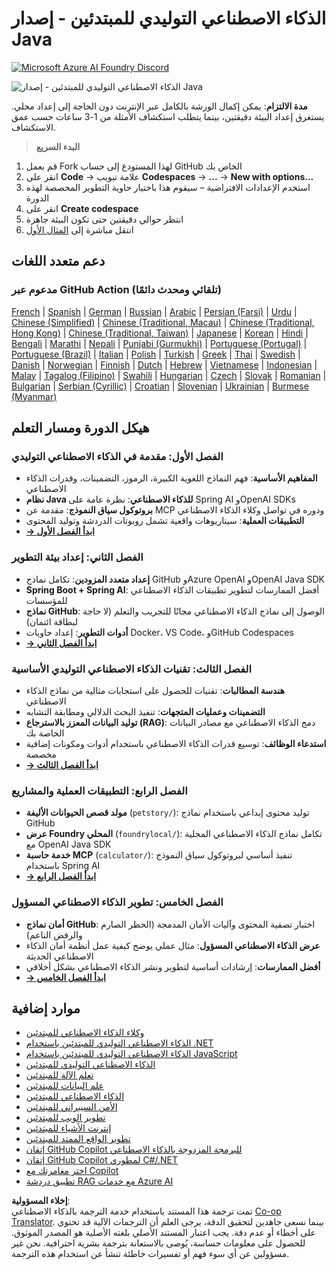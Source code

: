 <!--
CO_OP_TRANSLATOR_METADATA:
{
  "original_hash": "63b6426b88f6f56398ca3f1fbfc30889",
  "translation_date": "2025-07-29T14:23:10+00:00",
  "source_file": "README.md",
  "language_code": "ar"
}
-->
# الذكاء الاصطناعي التوليدي للمبتدئين - إصدار Java
[![Microsoft Azure AI Foundry Discord](https://dcbadge.limes.pink/api/server/ByRwuEEgH4)](https://discord.com/invite/ByRwuEEgH4)

![الذكاء الاصطناعي التوليدي للمبتدئين - إصدار Java](../../translated_images/beg-genai-series.8b48be9951cc574c25f8a3accba949bfd03c2f008e2c613283a1b47316fbee68.ar.png)

**مدة الالتزام**: يمكن إكمال الورشة بالكامل عبر الإنترنت دون الحاجة إلى إعداد محلي. يستغرق إعداد البيئة دقيقتين، بينما يتطلب استكشاف الأمثلة من 1-3 ساعات حسب عمق الاستكشاف.

> **البدء السريع**

1. قم بعمل Fork لهذا المستودع إلى حساب GitHub الخاص بك  
2. انقر على **Code** → علامة تبويب **Codespaces** → **...** → **New with options...**  
3. استخدم الإعدادات الافتراضية – سيقوم هذا باختيار حاوية التطوير المخصصة لهذه الدورة  
4. انقر على **Create codespace**  
5. انتظر حوالي دقيقتين حتى تكون البيئة جاهزة  
6. انتقل مباشرة إلى [المثال الأول](./02-SetupDevEnvironment/README.md#step-2-create-a-github-personal-access-token)  

## دعم متعدد اللغات

### مدعوم عبر GitHub Action (تلقائي ومحدث دائمًا)

[French](../fr/README.md) | [Spanish](../es/README.md) | [German](../de/README.md) | [Russian](../ru/README.md) | [Arabic](./README.md) | [Persian (Farsi)](../fa/README.md) | [Urdu](../ur/README.md) | [Chinese (Simplified)](../zh/README.md) | [Chinese (Traditional, Macau)](../mo/README.md) | [Chinese (Traditional, Hong Kong)](../hk/README.md) | [Chinese (Traditional, Taiwan)](../tw/README.md) | [Japanese](../ja/README.md) | [Korean](../ko/README.md) | [Hindi](../hi/README.md) | [Bengali](../bn/README.md) | [Marathi](../mr/README.md) | [Nepali](../ne/README.md) | [Punjabi (Gurmukhi)](../pa/README.md) | [Portuguese (Portugal)](../pt/README.md) | [Portuguese (Brazil)](../br/README.md) | [Italian](../it/README.md) | [Polish](../pl/README.md) | [Turkish](../tr/README.md) | [Greek](../el/README.md) | [Thai](../th/README.md) | [Swedish](../sv/README.md) | [Danish](../da/README.md) | [Norwegian](../no/README.md) | [Finnish](../fi/README.md) | [Dutch](../nl/README.md) | [Hebrew](../he/README.md) | [Vietnamese](../vi/README.md) | [Indonesian](../id/README.md) | [Malay](../ms/README.md) | [Tagalog (Filipino)](../tl/README.md) | [Swahili](../sw/README.md) | [Hungarian](../hu/README.md) | [Czech](../cs/README.md) | [Slovak](../sk/README.md) | [Romanian](../ro/README.md) | [Bulgarian](../bg/README.md) | [Serbian (Cyrillic)](../sr/README.md) | [Croatian](../hr/README.md) | [Slovenian](../sl/README.md) | [Ukrainian](../uk/README.md) | [Burmese (Myanmar)](../my/README.md)

## هيكل الدورة ومسار التعلم

### **الفصل الأول: مقدمة في الذكاء الاصطناعي التوليدي**
- **المفاهيم الأساسية**: فهم النماذج اللغوية الكبيرة، الرموز، التضمينات، وقدرات الذكاء الاصطناعي  
- **نظام Java للذكاء الاصطناعي**: نظرة عامة على Spring AI وOpenAI SDKs  
- **بروتوكول سياق النموذج**: مقدمة عن MCP ودوره في تواصل وكلاء الذكاء الاصطناعي  
- **التطبيقات العملية**: سيناريوهات واقعية تشمل روبوتات الدردشة وتوليد المحتوى  
- **[→ ابدأ الفصل الأول](./01-IntroToGenAI/README.md)**  

### **الفصل الثاني: إعداد بيئة التطوير**
- **إعداد متعدد المزودين**: تكامل نماذج GitHub وAzure OpenAI وOpenAI Java SDK  
- **Spring Boot + Spring AI**: أفضل الممارسات لتطوير تطبيقات الذكاء الاصطناعي للمؤسسات  
- **نماذج GitHub**: الوصول إلى نماذج الذكاء الاصطناعي مجانًا للتجريب والتعلم (لا حاجة لبطاقة ائتمان)  
- **أدوات التطوير**: إعداد حاويات Docker، VS Code، وGitHub Codespaces  
- **[→ ابدأ الفصل الثاني](./02-SetupDevEnvironment/README.md)**  

### **الفصل الثالث: تقنيات الذكاء الاصطناعي التوليدي الأساسية**
- **هندسة المطالبات**: تقنيات للحصول على استجابات مثالية من نماذج الذكاء الاصطناعي  
- **التضمينات وعمليات المتجهات**: تنفيذ البحث الدلالي ومطابقة التشابه  
- **توليد البيانات المعزز بالاسترجاع (RAG)**: دمج الذكاء الاصطناعي مع مصادر البيانات الخاصة بك  
- **استدعاء الوظائف**: توسيع قدرات الذكاء الاصطناعي باستخدام أدوات ومكونات إضافية مخصصة  
- **[→ ابدأ الفصل الثالث](./03-CoreGenerativeAITechniques/README.md)**  

### **الفصل الرابع: التطبيقات العملية والمشاريع**
- **مولد قصص الحيوانات الأليفة** (`petstory/`): توليد محتوى إبداعي باستخدام نماذج GitHub  
- **عرض Foundry المحلي** (`foundrylocal/`): تكامل نماذج الذكاء الاصطناعي المحلية مع OpenAI Java SDK  
- **خدمة حاسبة MCP** (`calculator/`): تنفيذ أساسي لبروتوكول سياق النموذج باستخدام Spring AI  
- **[→ ابدأ الفصل الرابع](./04-PracticalSamples/README.md)**  

### **الفصل الخامس: تطوير الذكاء الاصطناعي المسؤول**
- **أمان نماذج GitHub**: اختبار تصفية المحتوى وآليات الأمان المدمجة (الحظر الصارم والرفض الناعم)  
- **عرض الذكاء الاصطناعي المسؤول**: مثال عملي يوضح كيفية عمل أنظمة أمان الذكاء الاصطناعي الحديثة  
- **أفضل الممارسات**: إرشادات أساسية لتطوير ونشر الذكاء الاصطناعي بشكل أخلاقي  
- **[→ ابدأ الفصل الخامس](./05-ResponsibleGenAI/README.md)**  

## موارد إضافية

- [وكلاء الذكاء الاصطناعي للمبتدئين](https://github.com/microsoft/ai-agents-for-beginners)  
- [الذكاء الاصطناعي التوليدي للمبتدئين باستخدام .NET](https://github.com/microsoft/Generative-AI-for-beginners-dotnet)  
- [الذكاء الاصطناعي التوليدي للمبتدئين باستخدام JavaScript](https://github.com/microsoft/generative-ai-with-javascript)  
- [الذكاء الاصطناعي التوليدي للمبتدئين](https://github.com/microsoft/generative-ai-for-beginners)  
- [تعلم الآلة للمبتدئين](https://aka.ms/ml-beginners)  
- [علم البيانات للمبتدئين](https://aka.ms/datascience-beginners)  
- [الذكاء الاصطناعي للمبتدئين](https://aka.ms/ai-beginners)  
- [الأمن السيبراني للمبتدئين](https://github.com/microsoft/Security-101)  
- [تطوير الويب للمبتدئين](https://aka.ms/webdev-beginners)  
- [إنترنت الأشياء للمبتدئين](https://aka.ms/iot-beginners)  
- [تطوير الواقع الممتد للمبتدئين](https://github.com/microsoft/xr-development-for-beginners)  
- [إتقان GitHub Copilot للبرمجة المزدوجة بالذكاء الاصطناعي](https://aka.ms/GitHubCopilotAI)  
- [إتقان GitHub Copilot لمطوري C#/.NET](https://github.com/microsoft/mastering-github-copilot-for-dotnet-csharp-developers)  
- [اختر مغامرتك مع Copilot](https://github.com/microsoft/CopilotAdventures)  
- [تطبيق دردشة RAG مع خدمات Azure AI](https://github.com/Azure-Samples/azure-search-openai-demo-java)  

**إخلاء المسؤولية**:  
تمت ترجمة هذا المستند باستخدام خدمة الترجمة بالذكاء الاصطناعي [Co-op Translator](https://github.com/Azure/co-op-translator). بينما نسعى جاهدين لتحقيق الدقة، يرجى العلم أن الترجمات الآلية قد تحتوي على أخطاء أو عدم دقة. يجب اعتبار المستند الأصلي بلغته الأصلية هو المصدر الموثوق. للحصول على معلومات حساسة، يُوصى بالاستعانة بترجمة بشرية احترافية. نحن غير مسؤولين عن أي سوء فهم أو تفسيرات خاطئة تنشأ عن استخدام هذه الترجمة.